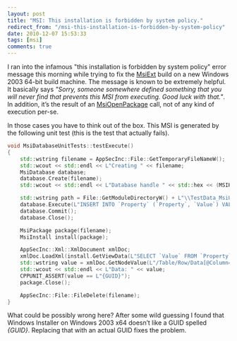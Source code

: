 ```yaml
---
layout: post
title: "MSI: This installation is forbidden by system policy."
redirect_from: "/msi-this-installation-is-forbidden-by-system-policy"
date: 2010-12-07 15:53:33
tags: [msi]
comments: true
---
```

I ran into the infamous "this installation is forbidden by system policy" error message this morning while trying to fix the [MsiExt](https://github.com/dblock/msiext/) build on a new Windows 2003 64-bit build machine. The message is known to be extremely helpful. It basically says _"Sorry, someone somewhere defined something that you will never find that prevents this MSI from executing. Good luck with that."_. In addition, it’s the result of an [MsiOpenPackage](http://msdn.microsoft.com/en-us/library/aa370339(VS.85).aspx) call, not of any kind of execution per-se.

In those cases you have to think out of the box. This MSI is generated by the following unit test (this is the test that actually fails).

```cpp
void MsiDatabaseUnitTests::testExecute()
{
    std::wstring filename = AppSecInc::File::GetTemporaryFileNameW();
    std::wcout << std::endl << L"Creating " << filename;
    MsiDatabase database;
    database.Create(filename);
    std::wcout << std::endl << L"Database handle " << std::hex << (MSIHANDLE) database;

    std::wstring path = File::GetModuleDirectoryW() + L"\\TestData_MsiUnitTests";
    database.Execute(L"INSERT INTO `Property` (`Property`, `Value`) VALUES ('ProductCode', '{GUID}')");
    database.Commit();
    database.Close();

    MsiPackage package(filename);
    MsiInstall install(package);

    AppSecInc::Xml::XmlDocument xmlDoc;
    xmlDoc.LoadXml(install.GetViewData(L"SELECT `Value` FROM `Property` WHERE `Property`='ProductCode'"));
    std::wstring value = xmlDoc.GetNodeValue(L"/Table/Row/Data[@Column=\"Value\"]");
    std::wcout << std::endl << L"Data: " << value;
    CPPUNIT_ASSERT(value == L"{GUID}");
    package.Close();

    AppSecInc::File::FileDelete(filename);
}
```

What could be possibly wrong here? After some wild guessing I found that Windows Installer on Windows 2003 x64 doesn’t like a GUID spelled _{GUID}_. Replacing that with an actual GUID fixes the problem.

